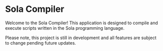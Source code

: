 # Sola Compiler
Welcome to the Sola Compiler! This application is designed to compile and execute scripts written in the Sola programming language. 

Please note, this project is still in development and all features are subject to change pending future updates.
